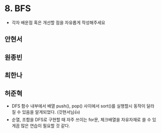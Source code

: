 # 8. BFS

- 각자 배운점 혹은 개선할 점을 자유롭게 작성해주세요


## 안현서

## 원종빈

## 최한나

## 허준혁
- DFS 함수 내부에서 배열 push(), pop() 사이에서 sort()를 실행할시 동작이 달라질 수 있음을 알게되었다. (갓현서님👍)
- 순열, 조합을 DFS로 구현할 때 자주 쓰이는 for문, 체크배열을 자유자재로 쓸 수 있게끔 많은 연습이 필요할 것 같다.
